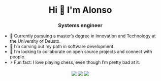 <div align="center">

# Hi 👋 I'm Alonso

### Systems engineer

</div>

- 🔭 Currently pursuing a master’s degree in Innovation and Technology at the University of Deusto.
- 🌱 I’m carving out my path in software development.
- 👯 I’m looking to collaborate on open source projects and connect with people.
- ⚡ Fun fact: I love playing chess, even though I’m pretty bad at it.

<div align="center">


</div>

<p align="center">
  <a href= "https://www.linkedin.com/in/jairo-alonso/"><img src="https://img.icons8.com/dusk/48/000000/linkedin.png"/></a>
  <a href= "https://signal.me/#eu/B9rxQco63aIuWtYxD6iw7G_FI9ypx3RZwXWnJDXtQGkunntwgI5AgKemqRE6trfj"><img src="https://img.icons8.com/color/48/000000/signal-app.png"/></a>
  <a href= "https://www.youtube.com/@_alonss0"><img src="https://img.icons8.com/dusk/48/000000/youtube--v2.png"/></a>
</p>
